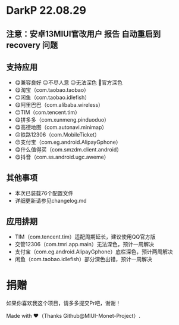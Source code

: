 # DarkP 22.08.29

## 注意：安卓13MIUI官改用户 报告 自动重启到recovery 问题
## 支持应用

- 😋兼容良好 😔不尽人意 😥无法深色 🥰官方深色
- 😋淘宝（com.taobao.taobao）
- 😔闲鱼（com.taobao.idlefish）
- 😋阿里巴巴（com.alibaba.wireless）
- 😔TIM（com.tencent.tim）
- 😋拼多多（com.xunmeng.pinduoduo）
- 😋高德地图（com.autonavi.minimap）
- 😔铁路12306（com.MobileTicket）
- 😔支付宝（com.eg.android.AlipayGphone）
- 😋什么值得买（com.smzdm.client.android）
- 😋抖音（com.ss.android.ugc.aweme）

## 其他事项

- 本次已装载76个配置文件
- 详细更新请参见changelog.md

## 应用排期

- TIM（com.tencent.tim）适配周期延长，建议使用QQ官方版
- 交管12306（com.tmri.app.main）无法深色，预计一周解决
- 支付宝（com.eg.android.AlipayGphone）底栏深色，预计两周解决
- 闲鱼（com.taobao.idlefish）部分深色出错，预计一周解决

# 捐赠

如果你喜欢我这个项目，请多多提交Pr吧，谢谢！

Made with ♥（Thanks Github@MIUI-Monet-Project）.
